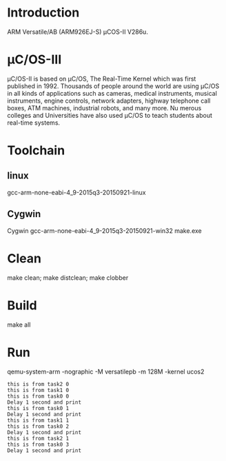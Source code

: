# Introduction
ARM Versatile/AB (ARM926EJ-S) μCOS-II V286u.

# μC/OS-III

µC/OS-II is based on µC/OS, The Real-Time Kernel which was first published in 1992. Thousands of people around the world are using µC/OS in all kinds of applications such as cameras, medical instruments, musical instruments, engine controls, network adapters, highway telephone call boxes, ATM machines, industrial robots, and many more. Nu merous colleges and Universities have also used µC/OS to teach students about real-time systems.

# Toolchain
## linux
gcc-arm-none-eabi-4_9-2015q3-20150921-linux
## Cygwin
Cygwin gcc-arm-none-eabi-4_9-2015q3-20150921-win32 make.exe

# Clean
make clean; make distclean; make clobber

# Build
make all

# Run
qemu-system-arm -nographic -M versatilepb -m 128M -kernel ucos2

```
this is from task2 0
this is from task1 0
this is from task0 0
Delay 1 second and print
this is from task0 1
Delay 1 second and print
this is from task1 1
this is from task0 2
Delay 1 second and print
this is from task2 1
this is from task0 3
Delay 1 second and print
```
